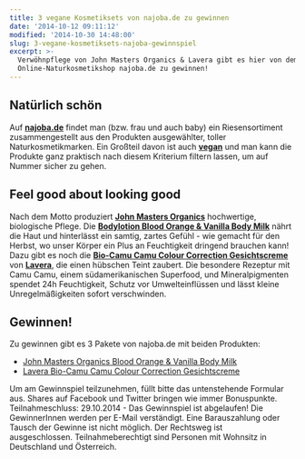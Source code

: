 ```yaml
---
title: 3 vegane Kosmetiksets von najoba.de zu gewinnen
date: '2014-10-12 09:11:12'
modified: '2014-10-30 14:48:00'
slug: 3-vegane-kosmetiksets-najoba-gewinnspiel
excerpt: >-
  Verwöhnpflege von John Masters Organics & Lavera gibt es hier von dem
  Online-Naturkosmetikshop najoba.de zu gewinnen!
---
```


## Natürlich schön

Auf [**najoba.de**](http://www.najoba.de/) findet man (bzw. frau und auch baby) ein Riesensortiment zusammengestellt aus den Produkten ausgewählter, toller Naturkosmetikmarken. Ein Großteil davon ist auch [**vegan**](http://www.najoba.de/wissen/wissenswertes/vegane-highlights/) und man kann die Produkte ganz praktisch nach diesem Kriterium filtern lassen, um auf Nummer sicher zu gehen.

## Feel good about looking good

Nach dem Motto produziert [**John Masters Organics**](http://www.najoba.de/john-masters-organics/) hochwertige, biologische Pflege. Die **[Bodylotion Blood Orange & Vanilla Body Milk](http://www.najoba.de/john-masters-organics-blood-orange-und-vanilla-body-milk-17140.html)** nährt die Haut und hinterlässt ein samtig, zartes Gefühl - wie gemacht für den Herbst, wo unser Körper ein Plus an Feuchtigkeit dringend brauchen kann! Dazu gibt es noch die [**Bio-Camu Camu Colour Correction Gesichtscreme**](http://www.najoba.de/lavera-bio-camu-camu-colour-correction-19924.html) von [**Lavera**](http://www.najoba.de/lavera/), die einen hübschen Teint zaubert. Die besondere Rezeptur mit Camu Camu, einem südamerikanischen Superfood, und Mineralpigmenten spendet 24h Feuchtigkeit, Schutz vor Umwelteinflüssen und lässt kleine Unregelmäßigkeiten sofort verschwinden.

## Gewinnen!

Zu gewinnen gibt es 3 Pakete von najoba.de mit beiden Produkten:

*   [John Masters Organics Blood Orange & Vanilla Body Milk](http://www.najoba.de/john-masters-organics-blood-orange-und-vanilla-body-milk-17140.html)
*   [Lavera Bio-Camu Camu Colour Correction Gesichtscreme](http://www.najoba.de/lavera-bio-camu-camu-colour-correction-19924.html)

Um am Gewinnspiel teilzunehmen, füllt bitte das untenstehende Formular aus. Shares auf Facebook und Twitter bringen wie immer Bonuspunkte. Teilnahmeschluss: 29.10.2014 - Das Gewinnspiel ist abgelaufen! Die GewinnerInnen werden per E-Mail verständigt. Eine Barauszahlung oder Tausch der Gewinne ist nicht möglich. Der Rechtsweg ist ausgeschlossen. Teilnahmeberechtigt sind Personen mit Wohnsitz in Deutschland und Österreich.
